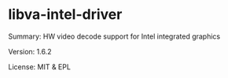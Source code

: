 # libva-intel-driver

Summary:  HW video decode support for Intel integrated graphics
	
Version:	1.6.2
 
License:	MIT & EPL
